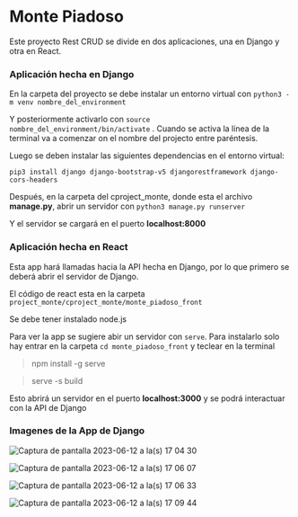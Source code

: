 # Monte Piadoso
Este proyecto Rest CRUD se divide en dos aplicaciones, una en Django y otra en React.

### Aplicación hecha en Django

En la carpeta del proyecto se debe instalar un entorno virtual con `python3 -m venv nombre_del_environment`

Y posteriormente activarlo con `source nombre_del_environment/bin/activate` . Cuando se activa la línea de la terminal va a comenzar on el nombre del projecto entre paréntesis.

Luego se deben instalar las siguientes dependencias en el entorno virtual: 

`pip3 install django django-bootstrap-v5 djangorestframework django-cors-headers`

Después, en la carpeta del cproject_monte, donde esta el archivo **manage.py**, abrir un servidor con `python3 manage.py runserver`

Y el servidor se cargará en el puerto **localhost:8000**

### Aplicación hecha en React

Esta app hará llamadas hacia la API hecha en Django, por lo que primero se deberá abrir el servidor de Django.

El código de react esta en la carpeta `project_monte/cproject_monte/monte_piadoso_front`

Se debe tener instalado node.js

Para ver la app se sugiere abir un servidor con `serve`. Para instalarlo solo hay entrar en la carpeta `cd monte_piadoso_front` y teclear en la terminal 
>npm install -g serve

>serve -s build

Esto abrirá un servidor en el puerto **localhost:3000** y se podrá interactuar con la API de Django

### Imagenes de la App de Django

![Captura de pantalla 2023-06-12 a la(s) 17 04 30](https://github.com/Jazperist/project_monte/assets/39943709/35228c66-dc13-46f8-8c51-7ce3305bd0bd)


![Captura de pantalla 2023-06-12 a la(s) 17 06 07](https://github.com/Jazperist/project_monte/assets/39943709/11170e08-d8e4-4a6c-9e8a-a3227adba45d)

![Captura de pantalla 2023-06-12 a la(s) 17 06 33](https://github.com/Jazperist/project_monte/assets/39943709/676cfd05-4761-4680-9cc6-bc56a13c50e7)

![Captura de pantalla 2023-06-12 a la(s) 17 09 44](https://github.com/Jazperist/project_monte/assets/39943709/ac0fabdf-801a-4bd4-aea4-4ee482072c57)
